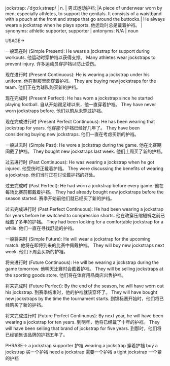 jockstrap: /ˈdʒɑːkˌstræp/ | n. | 男式运动护裆;  |A piece of underwear worn by men, especially athletes, to support the genitals.  It consists of a waistband with a pouch at the front and straps that go around the buttocks.| He always wears a jockstrap when he plays sports. 他运动时总是戴着护裆。 | synonyms: athletic supporter, supporter | antonyms: N/A | noun

USAGE->

一般现在时 (Simple Present):
He wears a jockstrap for support during workouts.  他运动时穿护裆以获得支撑。
Many athletes wear jockstraps to prevent injury. 许多运动员穿护裆以防止受伤。

现在进行时 (Present Continuous):
He is wearing a jockstrap under his uniform. 他在制服里面穿着护裆。
They are buying new jockstraps for the team.  他们正在为球队购买新的护裆。

现在完成时 (Present Perfect):
He has worn a jockstrap since he started playing football.  自从开始踢足球以来，他一直穿着护裆。
They have never worn jockstraps before. 他们以前从未穿过护裆。


现在完成进行时 (Present Perfect Continuous):
He has been wearing that jockstrap for years. 他穿那个护裆已经好几年了。
They have been considering buying new jockstraps. 他们一直在考虑买新的护裆。

一般过去时 (Simple Past):
He wore a jockstrap during the game. 他在比赛期间戴了护裆。
They bought new jockstraps last week.  他们上周买了新的护裆。


过去进行时 (Past Continuous):
He was wearing a jockstrap when he got injured. 他受伤时正戴着护裆。
They were discussing the benefits of wearing a jockstrap. 他们当时正在讨论戴护裆的好处。

过去完成时 (Past Perfect):
He had worn a jockstrap before every game.  他在每场比赛前都戴着护裆。
They had already bought new jockstraps before the season started.  赛季开始前他们就已经买了新的护裆。


过去完成进行时 (Past Perfect Continuous):
He had been wearing a jockstrap for years before he switched to compression shorts.  他在改穿压缩短裤之前已经戴了多年的护裆。
They had been looking for a comfortable jockstrap for a while.  他们一直在寻找舒适的护裆。


一般将来时 (Simple Future):
He will wear a jockstrap for the upcoming match. 他将在即将到来的比赛中佩戴护裆。
They will buy new jockstraps next week.  他们下周会买新的护裆。


将来进行时 (Future Continuous):
He will be wearing a jockstrap during the game tomorrow. 他明天比赛时会戴着护裆。
They will be selling jockstraps at the sporting goods store.  他们将在体育用品商店出售护裆。


将来完成时 (Future Perfect):
By the end of the season, he will have worn out his jockstrap. 到赛季结束时，他的护裆就该穿坏了。
They will have bought new jockstraps by the time the tournament starts.  到锦标赛开始时，他们将已经购买了新的护裆。


将来完成进行时 (Future Perfect Continuous):
By next year, he will have been wearing a jockstrap for ten years.  到明年，他将已经戴了十年的护裆。
They will have been selling that brand of jockstrap for five years. 到那时，他们将已经销售该品牌的护裆五年了。


PHRASE->
a jockstrap supporter  护裆
wearing a jockstrap 穿着护裆
buy a jockstrap 买一个护裆
need a jockstrap 需要一个护裆
a tight jockstrap  一个紧的护裆
